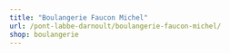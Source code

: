 ```yaml
---
title: "Boulangerie Faucon Michel"
url: /pont-labbe-darnoult/boulangerie-faucon-michel/
shop: boulangerie
---
```

